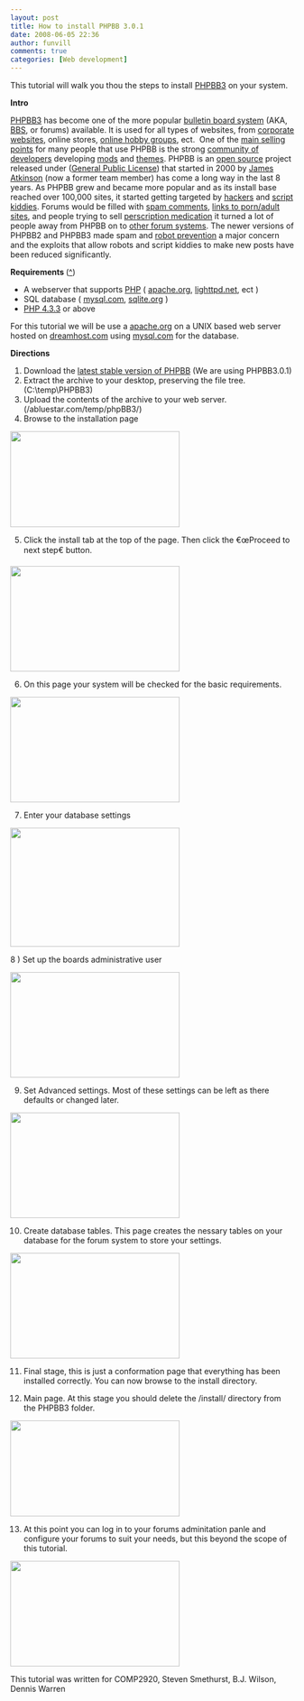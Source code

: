 ```yaml
---
layout: post
title: How to install PHPBB 3.0.1
date: 2008-06-05 22:36
author: funvill
comments: true
categories: [Web development]
---
```

This tutorial will walk you thou the steps to install <a href="http://www.phpbb.com/">PHPBB3</a> on your system.

<strong>Intro </strong>

<a href="http://www.phpbb.com/">PHPBB3</a> has become one of the more popular <a href="http://en.wikipedia.org/wiki/Comparison_of_Internet_forum_software_(PHP)">bulletin board system</a> (AKA, <a href="http://en.wikipedia.org/wiki/Bulletin_board_system">BBS</a>, or forums) available. It is used for all types of websites, from <a href="http://www.chipkin.com/forums/">corporate websites</a>, online stores, <a href="http://forum.hackedgadgets.com/">online hobby groups</a>, ect.  One of the <a href="http://www.phpbb.com/about/features/">main selling points</a> for many people that use PHPBB is the strong <a href="http://www.phpbb.com/community/">community of developers</a> developing <a href="http://www.phpbb.com/mods/">mods</a> and <a href="http://www.phpbb.com/styles/">themes</a>. PHPBB is an <a href="http://en.wikipedia.org/wiki/Open_source">open source</a> project released under (<a href="http://www.gnu.org/licenses/gpl.html">General Public License</a>) that started in 2000 by <a href="http://en.wikipedia.org/wiki/James_Atkinson_%28software_developer%29">James Atkinson</a> (now a former team member) has come a long way in the last 8 years. As PHPBB grew and became more popular and as its install base reached over 100,000 sites, it started getting targeted by <a href="http://en.wikipedia.org/wiki/Hacker">hackers</a> and <a href="http://en.wikipedia.org/wiki/Script_kiddie">script kiddies</a>. Forums would be filled with <a href="http://en.wikipedia.org/wiki/Spam_in_blogs">spam comments</a>, <a href="http://en.wikipedia.org/wiki/Adult_Web_Movie_Database">links to porn/adult sites</a>, and people trying to sell <a href="http://en.wikipedia.org/wiki/Viagra">perscription medication</a> it turned a lot of people away from PHPBB on to <a href="http://getvanilla.com/">other forum systems</a>. The newer versions of PHPBB2 and PHPBB3 made spam and <a href="http://recaptcha.net/">robot prevention</a> a major concern and the exploits that allow robots and script kiddies to make new posts have been reduced significantly.

<strong>Requirements </strong>(<a href="http://www.phpbb.com/support/documentation/3.0/quickstart/quick_requirements.php">^</a>)<strong>
</strong>
<ul>
	<li>A webserver that supports <a href="http://www.php.net/">PHP</a> ( <a href="http://www.apache.org/">apache.org</a>, <a href="http://www.lighttpd.net/">lighttpd.net</a>, ect )</li>
	<li>SQL database ( <a href="http://www.mysql.com/">mysql.com</a>, <a href="http://www.sqlite.org">sqlite.org</a> )</li>
	<li><a href="http://www.php.net/">PHP 4.3.3</a> or above</li>
</ul>
For this tutorial we will be use a <a href="http://www.apache.org/">apache.org</a> on a UNIX based web server hosted on <a href="http://www.dreamhost.com/r.cgi?78455">dreamhost.com</a> using <a href="http://www.mysql.com/">mysql.com</a> for the database.

<strong>Directions</strong>

1) Download the <a href="http://www.phpbb.com/downloads/">latest stable version of PHPBB</a> (We are using PHPBB3.0.1)
2) Extract the archive to your desktop, preserving the file tree. (C:\temp\PHPBB3)
3) Upload the contents of the archive to your web server. (/abluestar.com/temp/phpBB3/)
4) Browse to the installation page

<a href="http://blog.abluestar.com/public/uploads/2008/06/screenshot-introduction-mozilla-firefox-3-beta-5.png"><img class="alignnone size-medium wp-image-432" title="screenshot-introduction" src="http://blog.abluestar.com/public/uploads/2008/06/screenshot-introduction-mozilla-firefox-3-beta-5-300x170.png" alt="" width="300" height="170" /></a>

5) Click the install tab at the top of the page. Then click the €œProceed to next step€ button.

<a href="http://blog.abluestar.com/public/uploads/2008/06/screenshot-introduction-mozilla-firefox-3-beta-5-1.png"><img class="alignnone size-medium wp-image-433" title="screenshot-introduction-mozilla-firefox-3-beta-5-1" src="http://blog.abluestar.com/public/uploads/2008/06/screenshot-introduction-mozilla-firefox-3-beta-5-1-300x187.png" alt="" width="300" height="187" /></a>

6) On this page your system will be checked for the basic requirements.

<a href="http://blog.abluestar.com/public/uploads/2008/06/screenshot-requirements-mozilla-firefox-3-beta-5.png"><img class="alignnone size-medium wp-image-434" title="screenshot-requirements-mozilla-firefox-3-beta-5" src="http://blog.abluestar.com/public/uploads/2008/06/screenshot-requirements-mozilla-firefox-3-beta-5-300x187.png" alt="" width="300" height="187" /></a>

7) Enter your database settings

<a href="http://blog.abluestar.com/public/uploads/2008/06/screenshot-mysql.png"><img class="alignnone size-medium wp-image-436" title="screenshot-mysql" src="http://blog.abluestar.com/public/uploads/2008/06/screenshot-mysql-300x211.png" alt="" width="300" height="211" /></a>

8 ) Set up the boards administrative user

<a href="http://blog.abluestar.com/public/uploads/2008/06/screenshot-administrator-details-mozilla-firefox-3-beta-5.png"><img class="alignnone size-medium wp-image-437" title="screenshot-administrator-details-mozilla-firefox-3-beta-5" src="http://blog.abluestar.com/public/uploads/2008/06/screenshot-administrator-details-mozilla-firefox-3-beta-5-300x187.png" alt="" width="300" height="187" /></a>

9) Set Advanced settings. Most of these settings can be left as there defaults or changed later.

<a href="http://blog.abluestar.com/public/uploads/2008/06/screenshot-advanced-settings-mozilla-firefox-3-beta-5.png"><img class="alignnone size-medium wp-image-438" title="screenshot-advanced-settings-mozilla-firefox-3-beta-5" src="http://blog.abluestar.com/public/uploads/2008/06/screenshot-advanced-settings-mozilla-firefox-3-beta-5-300x187.png" alt="" width="300" height="187" /></a>

10) Create database tables. This page creates the nessary tables on your database for the forum system to store your settings.

<a href="http://blog.abluestar.com/public/uploads/2008/06/screenshot-create-database-tables-mozilla-firefox-3-beta-5.png"><img class="alignnone size-medium wp-image-439" title="screenshot-create-database-tables-mozilla-firefox-3-beta-5" src="http://blog.abluestar.com/public/uploads/2008/06/screenshot-create-database-tables-mozilla-firefox-3-beta-5-300x187.png" alt="" width="300" height="187" /></a>

11) Final stage, this is just a conformation page that everything has been installed correctly. You can now browse to the install directory.

12) Main page. At this stage you should delete the /install/ directory from the PHPBB3 folder.

<a href="http://blog.abluestar.com/public/uploads/2008/06/screenshot-yourdomaincom-gco-information-mozilla-firefox-3-beta-5.png"><img class="alignnone size-medium wp-image-440" title="screenshot-yourdomaincom-gco-information-mozilla-firefox-3-beta-5" src="http://blog.abluestar.com/public/uploads/2008/06/screenshot-yourdomaincom-gco-information-mozilla-firefox-3-beta-5-300x170.png" alt="" width="300" height="170" /></a>

13) At this point you can log in to your forums adminitation panle and configure your forums to suit your needs, but this beyond the scope of this tutorial.

<a href="http://blog.abluestar.com/public/uploads/2008/06/screenshot-yourdomaincom-gco-user-control-panel-gco-front-page-mozilla-firefox-3-beta-5.png"><img class="alignnone size-medium wp-image-441" title="screenshot-yourdomaincom-gco-user-control-panel-gco-front-page-mozilla-firefox-3-beta-5" src="http://blog.abluestar.com/public/uploads/2008/06/screenshot-yourdomaincom-gco-user-control-panel-gco-front-page-mozilla-firefox-3-beta-5-300x187.png" alt="" width="300" height="187" /></a>

This tutorial was written for COMP2920, Steven Smethurst, B.J. Wilson, Dennis Warren 
